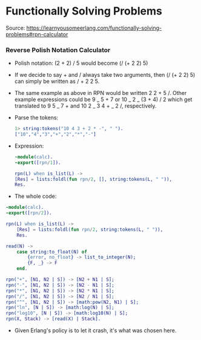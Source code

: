# Functionally Solving Problems

Source: https://learnyousomeerlang.com/functionally-solving-problems#rpn-calculator

### Reverse Polish Notation Calculator

- Polish notation: (2 + 2) / 5 would become (/ (+ 2 2) 5)
- If we decide to say + and / always take two arguments, then (/ (+ 2 2) 5) can simply be written as / + 2 2 5.
- The same example as above in RPN would be written 2 2 + 5 /. Other example expressions could be 9 _ 5 + 7 or 10 _ 2 _ (3 + 4) / 2 which get translated to 9 5 _ 7 + and 10 2 _ 3 4 + _ 2 /, respectively.
- Parse the tokens:
  ```erlang
  1> string:tokens("10 4 3 + 2 * -", " ").
  ["10","4","3","+","2","*","-"]
  ```
- Expression:

  ```erlang
  -module(calc).
  -export([rpn/1]).

  rpn(L) when is_list(L) ->
  [Res] = lists:foldl(fun rpn/2, [], string:tokens(L, " ")),
  Res.
  ```

- The whole code:

```erlang
-module(calc).
-export([rpn/2]).

rpn(L) when is_list(L) ->
    [Res] = lists:foldl(fun rpn/2, string:tokens(L, " ")),
    Res.

read(N) ->
    case string:to_float(N) of
        {error, no_float} -> list_to_integer(N);
        {F, _} -> F
    end.

rpn("+", [N1, N2 | S]) -> [N2 + N1 | S];
rpn("-", [N1, N2 | S]) -> [N2 - N1 | S];
rpn("*", [N1, N2 | S]) -> [N2 * N1 | S];
rpn("/", [N1, N2 | S]) -> [N2 / N1 | S];
rpn("^", [N1, N2 | S]) -> [math:pow(N2, N1) | S];
rpn("ln", [N | S]) -> [math:log(N) | S];
rpn("log10", [N | S]) -> [math:log10(N) | S];
rpn(X, Stack) -> [read(X) | Stack].
```

- Given Erlang's policy is to let it crash, it's what was chosen here.
